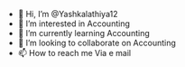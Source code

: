 - 👋 Hi, I’m @Yashkalathiya12
- 👀 I’m interested in  Accounting  
- 🌱 I’m currently learning Accounting
- 💞️ I’m looking to collaborate on Accounting
- 📫 How to reach me Via e mail

<!---
Yashkalathiya12/Yashkalathiya12 is a ✨ special ✨ repository because its `README.md` (this file) appears on your GitHub profile.
You can click the Preview link to take a look at your changes.
--->
